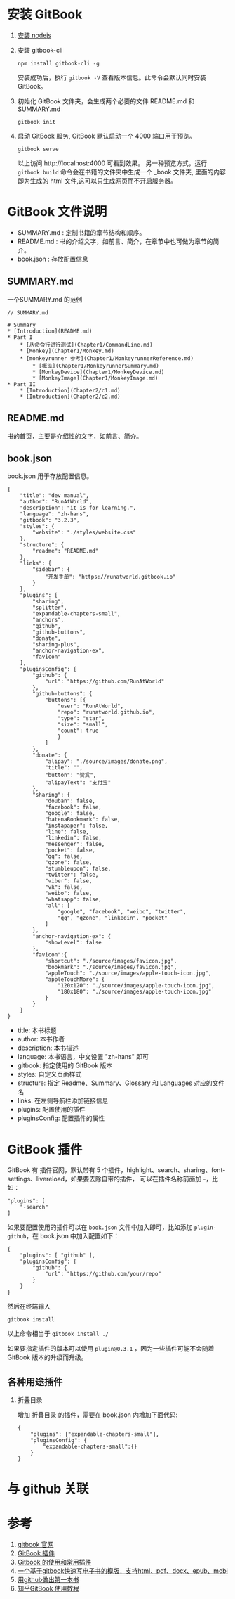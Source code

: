 # 安装 GitBook

1. [安装 nodejs](../dev/webui/nodejs.md)

1. 安装 gitbook-cli
    ```
    npm install gitbook-cli -g
    ```

    安装成功后，执行 `gitbook -V` 查看版本信息。此命令会默认同时安装 GitBook。

1. 初始化 GitBook 文件夹，会生成两个必要的文件 README.md 和 SUMMARY.md

    ```
    gitbook init
    ```

1. 启动 GitBook 服务, GitBook 默认启动一个 4000 端口用于预览。
    ```
    gitbook serve
    ```
    
    以上访问 http://localhost:4000 可看到效果。
    另一种预览方式，运行 `gitbook build` 命令会在书籍的文件夹中生成一个 _book 文件夹, 里面的内容即为生成的 html 文件,这可以只生成网页而不开启服务器。

# GitBook 文件说明

+ SUMMARY.md : 定制书籍的章节结构和顺序。
+ README.md : 书的介绍文字，如前言、简介，在章节中也可做为章节的简介。
+ book.json : 存放配置信息

## SUMMARY.md

一个SUMMARY.md 的范例

```
// SUMMARY.md

# Summary
* [Introduction](README.md)
* Part I
    * [从命令行进行测试](Chapter1/CommandLine.md)
    * [Monkey](Chapter1/Monkey.md)
    * [monkeyrunner 参考](Chapter1/MonkeyrunnerReference.md)
        * [概览](Chapter1/MonkeyrunnerSummary.md)
        * [MonkeyDevice](Chapter1/MonkeyDevice.md)
        * [MonkeyImage](Chapter1/MonkeyImage.md)
* Part II
    * [Introduction](Chapter2/c1.md)
    * [Introduction](Chapter2/c2.md)
```

## README.md
书的首页，主要是介绍性的文字，如前言、简介。

## book.json
book.json 用于存放配置信息。

```
{
    "title": "dev manual",
    "author": "RunAtWorld",
    "description": "it is for learning.",
    "language": "zh-hans",
    "gitbook": "3.2.3",
    "styles": {
        "website": "./styles/website.css"
    },
    "structure": {
        "readme": "README.md"
    },
    "links": {
        "sidebar": {
            "开发手册": "https://runatworld.gitbook.io"
        }
    },
    "plugins": [
        "sharing",
        "splitter",
        "expandable-chapters-small",
        "anchors",
        "github",
        "github-buttons",
        "donate",
        "sharing-plus",
        "anchor-navigation-ex",
        "favicon"
    ],
    "pluginsConfig": {
        "github": {
            "url": "https://github.com/RunAtWorld"
        },
        "github-buttons": {
            "buttons": [{
                "user": "RunAtWorld",
                "repo": "runatworld.github.io",
                "type": "star",
                "size": "small",
                "count": true
                }
            ]
        },
        "donate": {
            "alipay": "./source/images/donate.png",
            "title": "",
            "button": "赞赏",
            "alipayText": "支付宝"
        },
        "sharing": {
            "douban": false,
            "facebook": false,
            "google": false,
            "hatenaBookmark": false,
            "instapaper": false,
            "line": false,
            "linkedin": false,
            "messenger": false,
            "pocket": false,
            "qq": false,
            "qzone": false,
            "stumbleupon": false,
            "twitter": false,
            "viber": false,
            "vk": false,
            "weibo": false,
            "whatsapp": false,
            "all": [
                "google", "facebook", "weibo", "twitter",
                "qq", "qzone", "linkedin", "pocket"
            ]
        },
        "anchor-navigation-ex": {
            "showLevel": false
        },
        "favicon":{
            "shortcut": "./source/images/favicon.jpg",
            "bookmark": "./source/images/favicon.jpg",
            "appleTouch": "./source/images/apple-touch-icon.jpg",
            "appleTouchMore": {
                "120x120": "./source/images/apple-touch-icon.jpg",
                "180x180": "./source/images/apple-touch-icon.jpg"
            }
        }
    }
}
```

+ title: 本书标题
+ author: 本书作者
+ description: 本书描述
+ language: 本书语言，中文设置 "zh-hans" 即可
+ gitbook: 指定使用的 GitBook 版本
+ styles: 自定义页面样式
+ structure: 指定 Readme、Summary、Glossary 和 Languages 对应的文件名
+ links: 在左侧导航栏添加链接信息
+ plugins: 配置使用的插件
+ pluginsConfig: 配置插件的属性


# GitBook 插件
GitBook 有 插件官网，默认带有 5 个插件，highlight、search、sharing、font-settings、livereload，如果要去除自带的插件， 可以在插件名称前面加 -，比如：
```
"plugins": [
    "-search"
]
```

如果要配置使用的插件可以在 `book.json` 文件中加入即可，比如添加 `plugin-github`，在 book.json 中加入配置如下：

```
{
    "plugins": [ "github" ],
    "pluginsConfig": {
        "github": {
            "url": "https://github.com/your/repo"
        }
    }
}
```
然后在终端输入

```
gitbook install
```

以上命令相当于 `gitbook install ./`

如果要指定插件的版本可以使用 `plugin@0.3.1` ，因为一些插件可能不会随着 GitBook 版本的升级而升级。

## 各种用途插件

1. 折叠目录 

    增加 折叠目录 的插件，需要在 book.json 内增加下面代码:
    ```
    {
        "plugins": ["expandable-chapters-small"],
        "pluginsConfig": {
            "expandable-chapters-small":{}
        }
    }
    ```

# 与 github 关联


# 参考
1. [gitbook 官网](https://docs.gitbook.com/v2-changes/important-differences)
2. [GitBook 插件](http://gitbook.zhangjikai.com/plugins.html)
3. [Gitbook 的使用和常用插件](https://zhaoda.net/2015/11/09/gitbook-plugins)
4. [一个基于gitbook快速写电子书的模版，支持html、pdf、docx、epub、mobi](https://github.com/yanhaijing/gitbook-boilerplate)
5. [用github做出第一本书](https://blog.csdn.net/hk2291976/article/details/51173850)
6. [知乎GitBook 使用教程](https://www.jianshu.com/p/421cc442f06c)


